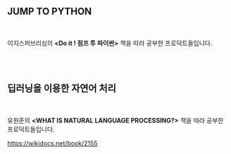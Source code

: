 ## JUMP TO PYTHON

<br>

이지스퍼브리싱의 **<Do it ! 점프 투 파이썬>** 책을 따라 공부한 프로덕트들입니다.

<br>

<br>

## 딥러닝을 이용한 자연어 처리

<br>

유원준의 **<WHAT IS NATURAL LANGUAGE PROCESSING?>** 책을 따라 공부한 프로덕트들입니다.

https://wikidocs.net/book/2155

<br>

<br>